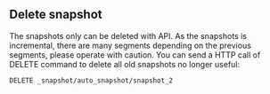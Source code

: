 ## Delete snapshot
The snapshots only can be deleted with API. As the snapshots is incremental, there are many segments depending on the previous segments, please operate with caution. You can send a HTTP call of DELETE command to delete all old snapshots no longer useful:

```
DELETE _snapshot/auto_snapshot/snapshot_2
```
